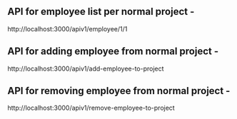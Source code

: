 ## API for employee list per normal project - 
http://localhost:3000/apiv1/employee/1/1


## API for adding employee from normal project -
http://localhost:3000/apiv1/add-employee-to-project

## API for removing employee from normal project -
http://localhost:3000/apiv1/remove-employee-to-project